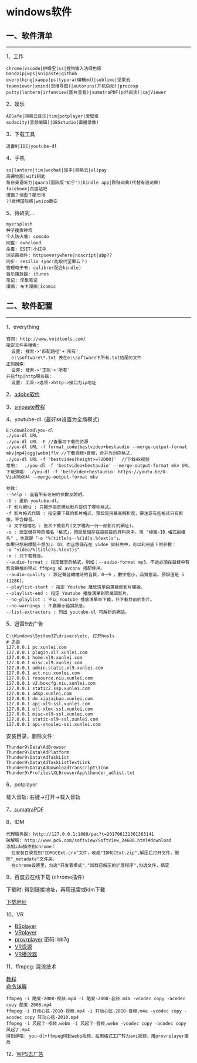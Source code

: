 <!-- 2017/5/30  -->

# windows软件

## 一、软件清单

---

1、工作

```shell
chrome|vscode|护眼宝|ss|搜狗输入法绿色版
bandzip|wps|snipaste|github
everything|xampp|ps|typora(编辑md)|sublime|坚果云
teamviewer|xmind(思维导图)|autoruns(开机启动)|procexp
putty|lantern|irfanview(图片查看)|sumatraPDF(pdf阅读)|cajViewer
```

2、娱乐

```shell
ADSafe|网易云音乐|tim|potplayer|爱壁纸
audacity(音频编辑)|OBSstudio(直播录像)
```

3、下载工具

```shell
迅雷9|IDE|youtube-dl
```

4、手机

```shell
ss|lantern|tim|wechat|知乎|网易云|alipay
高德地图|wifi钥匙
每日英语听力|quara(国际版'知乎')|kindle app|欧陆词典(代替有道词典)
facebook|百度贴吧
漫画？快图？酷市场
??微博国际版|weico酷安
```

5、待研究...

```shell
myersplash
种子搜索神奇
个人防火墙: comodo
网盘: owncloud
杀毒: ESET|小红伞
浏览器插件: httpseverywhere|noscript|abp??
同步: resilio sync(能取代坚果云？)
管理电子书: calibre(配合kindle)
音乐播放器: itunes
笔记: 印象笔记
漫画: 布卡漫画|icomic
```

## 二、软件配置

---

1、everything

```shell
官网: http://www.voidtools.com/
指定文件夹搜索: 
  设置: 搜索->'匹配路径'+'所有'
  e:\software\*.txt 表在e:\software下所有.txt结尾的文件
正则搜索:
  设置: 搜索->'正则'+'所有'
开启ftp|http服务器:
  设置: 工具->选项->http->接口为ip地址
```

2、[adobe软件](http://www.lookae.com/cc2017/)

3、[snipaste教程](https://docs.snipaste.com/#/zh-cn/getting-started)

4、youtube-dl: (最好ss设置为全局模式)

```shell
E:\download\you-dl
./you-dl URL
./you-dl URL -F //查看可下载的资源
./you-dl URL -f format_code|bestvideo+bestaudio --merge-output-format mkv|mp4|ogg|webm|flv //下载视频+音频，合并为对应格式，
./you-dl URL -f 'bestvideo[height>=?2000]'  //下载4k视频
常用：  ./you-dl -f 'bestvideo+bestaudio' --merge-output-format mkv URL 
下载弹唱: ./you-dl -f 'bestvideo+bestaudio' https://youtu.be/U-VisNVbXH4 --merge-output-format mkv

参数:
--help : 查看所有可用的參數及說明。
-U : 更新 youtube-dl。
-F 影片網址 : 只顯示指定網址影片提供了哪些格式。
-f 影片格式代碼 : 指定要下載的影片格式，預設是用最高解析度，要注意有些格式只有影像，不含聲音。
-a 文字檔檔名 : 批次下載影片(文字檔內一行一部影片的網址)。
-o : 設定儲存時的檔名「格式」，預設是儲存在目前目的資料夾中，用 "標題-ID.格式副檔名" ，也就是「-o "%(title)s--%(id)s.%(ext)s"」。
如果只想用標題不想加上 ID，而且想儲存在 vidoe 資料夾中，可以利用底下的參數：
-o "video/%(title)s.%(ext)s"
-x : 只下載聲音。
--audio-format : 指定聲音的格式，例如：--audio-format mp3，不過必須在目錄中有影音轉檔的程式 ffmpeg 或 avconv 搭配使用。
--audio-quality : 設定聲音轉檔時的音質，0～9 ，數字愈小，品質愈高。預設值是 5 (128K)。
--playlist-start : 指定 Youtube 播放清單由第幾部影片開始。
--playlist-end : 指定 Youtube 播放清單到第幾部影片。
--no-playlist : 不以 Youtube 播放清單來下載，只下載目前的影片。
--no-warnings : 不要顯示錯誤訊息。
--list-extractors : 列出 youtube-dl 可解析的網站。
```

5、迅雷9去广告

```shell
C:\Windows\System32\drivers\etc, 打开hosts
# 迅雷
127.0.0.1 pc.xunlei.com
127.0.0.1 plugin.xl7.xunlei.com
127.0.0.1 home.xl9.xunlei.com
127.0.0.1 misc.xl9.xunlei.com
127.0.0.1 admin.static.xl9.xunlei.com
127.0.0.1 act.niu.xunlei.com
127.0.0.1 resource.niu.xunlei.com
127.0.0.1 v2.boxcfg.niu.xunlei.com
127.0.0.1 static2.ssp.xunlei.com
127.0.0.1 adsp.xunlei.com
127.0.0.1 dm.xiazaibao.xunlei.com
127.0.0.1 api-xl9-ssl.xunlei.com
127.0.0.1 etl-xlmc-ssl.xunlei.com
127.0.0.1 misc-xl9-ssl.xunlei.com
127.0.0.1 static-xl9-ssl.xunlei.com
127.0.0.1 api-shoulei-ssl.xunlei.com
```

安装目录，删除文件:

```shell
Thunder9\Data\AdBrowser
Thunder9\Data\AdPlatform
Thunder9\Data\AdTaskList
Thunder9\Data\AdTaskListTextLink
Thunder9\Data\AdDownloadTranscript\Icon
Thunder9\Profiles\XLBrowserApp\thunder_adlist.txt
```

6、potplayer

载入音轨: 右键->打开->载入音轨

7、[sumatraPDF](https://www.sumatrapdfreader.org/download-free-pdf-viewer.html)

8、IDM

```shell
代理服务器: http://127.0.0.1:1080/pac?t=201706131301363141
破解版: http://www.pc6.com/softview/SoftView_24680.html#download
添加idm插件到chrome：
  在安装目录找到"IDMGCExt.crx"文件，改成"IDMGCExt.zip",解压后打开文件，删除"_metadata"文件夹。
  在chrome设置里，勾选"开发者模式","加载已解压的扩展程序",勾选文件，搞定
```

9、百度云在线下载 (chrome插件)

下载时: 得到链接地址，再用迅雷或idm下载

[下载地址](https://chrome.google.com/webstore/detail/%E7%99%BE%E5%BA%A6%E4%BA%91%E5%A4%A7%E6%96%87%E4%BB%B6%E4%B8%8B%E8%BD%BD%E7%A0%B4%E8%A7%A3/jnodfjpjimimdaikplcmpoknojongked?utm_source=chrome-app-launcher-info-dialog)

10、VR

- [BSplayer](http://bsplayer.com/bsplayer-chinese/download-free.html)
- [VRplayer](http://www.haosevr.com/4856.html#prettyphoto[group]/1/)
- [provrplayer](https://pan.baidu.com/s/1eRI5RNW) 密码: bb7g
- [VR资源](http://www.utovr.com/)
- [VR播放器](https://tieba.baidu.com/p/4559428852)

11、ffmpeg: 混流技术

[教程](http://blog.sina.com.cn/s/blog_4618a6280100vwux.html)</br>
[命令详解](http://blog.csdn.net/leixiaohua1020/article/details/12751349)

```shell
ffmpeg -i 酷爱-2008-视频.mp4 -i 酷爱-2008-音频.m4a -vcodec copy -acodec copy 酷爱-2008.mp4
ffmpeg -i 轩动心弦-2010-视频.mp4 -i 轩动心弦-2010-音频.m4a -vcodec copy -acodec copy 轩动心弦-2010.mp4
ffmpeg -i 风起了-视频.webm -i 风起了-音频.webm -vcodec copy -acodec copy 风起了.mp4
得到弹唱: you-dl+ffmpeg得到webp视频，在用格式工厂转为avi视频，用provrplayer播放
```

12、[WPS去广告](https://mopiaoyao.ctfile.com/dir/4187640-18229844-2c0b88/)
